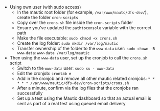 - Using own user (with sudo access)
    - In the mautic root folder (for example, `/var/www/mautc/dfs-dev/`), create the folder `cron-scripts`
    - Copy over the `crons.sh` file inside the `cron-scripts` folder
    - Ensure you've updated the `pathtoconsole` variable with the correct path
    - Make the file executable: `sudo chmod +x crons.sh`
    - Create the log folder: `sudo mkdir /var/log/mautic`
    - Transfer ownership of the folder to the `www-data` user: `sudo chown -R www-data:www-data /var/log/mautic`
- Then using the `www-data` user, set up the cronjob to call the `crons.sh` script
    - Switch to the `www-data` user: `sudo su - www-data`
    - Edit the cronjob: `crontab e`
    - Add in the cronjob and remove all other mautic related cronjobs: `* * * * * /var/www/mautic/dfs-dev/cron-scripts/crons.sh`
    - After a minute, confirm via the log files that the cronjobs ran successfully
    - Set up a test using the Mautic dashboard so that an actual email is sent as part of a real test using queued email delivery
